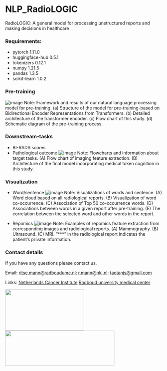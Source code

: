 # NLP_RadioLOGIC
RadioLOGIC: A general model for processing unstructured reports and making decisions in healthcare

### Requirements:

* pytorch 1.11.0
* huggingface-hub 0.5.1
* tokenizers 0.12.1
* numpy 1.21.5
* pandas 1.3.5
* scikit-learn 1.0.2


### Pre-training
![image](https://github.com/Netherlands-Cancer-Institute/NLP_RadioLOGIC/blob/main/Figure/Pre-training.png)
Note: Framework and results of our natural language processing model for pre-training. (a) Structure of the model for pre-training-based on Bidirectional Encoder Representations from Transformers. (b) Detailed architecture of the transformer encoder. (c) Flow chart of this study. (d) Schematic diagram of the pre-training process.

### Downstream-tasks
* BI-RADS scores
* Pathological outcome
![image](https://github.com/Netherlands-Cancer-Institute/NLP_RadioLOGIC/blob/main/Figure/model.png)
Note: Flowcharts and information about target tasks. (A) Flow chart of imaging feature extraction. (B) Architecture of the final model incorporating medical token cognition in this study.


### Visualization
* Word/sentence
![image](https://github.com/Netherlands-Cancer-Institute/NLP_RadioLOGIC/blob/main/Figure/Visualization.png)
Note: Visualizations of words and sentence. (A) Word cloud based on all radiological reports. (B) Visualization of word co-occurrence. (C) Association of Top 50 co-occurrence words. (D) Associations between words in a given report after pre-training. (E) The correlation between the selected word and other words in the report.

* Repomics
![image](https://github.com/Netherlands-Cancer-Institute/NLP_RadioLOGIC/blob/main/Figure/Repomics.png)
Note: Examples of repomics feature extraction from corresponding images and radiological reports. (A) Mammography. (B) Ultrasound. (C) MRI. “***” in the radiological report indicates the patient’s private information.


### Contact details
If you have any questions please contact us. 

Email: ritse.mann@radboudumc.nl; r.mann@nki.nl; taotanjs@gmail.com

Links: [Netherlands Cancer Institute](https://www.nki.nl/) [Radboud university medical center](https://www.radboudumc.nl/en/patient-care)

<img src="https://github.com/Netherlands-Cancer-Institute/Multimodal_attention_DeepLearning/blob/main/Figures/NKI.png" width="253" height="132"/> <img src="https://github.com/Netherlands-Cancer-Institute/Multimodal_attention_DeepLearning/blob/main/Figures/RadboudUMC.png" width="350" height="113"/>
